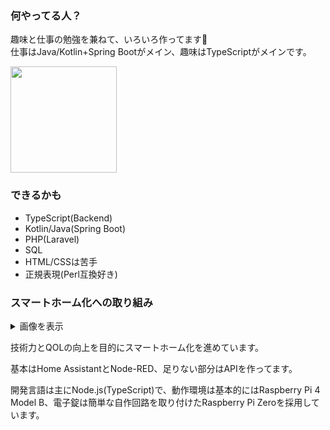 ### 何やってる人？

趣味と仕事の勉強を兼ねて、いろいろ作ってます🐯  
仕事はJava/Kotlin+Spring Bootがメイン、趣味はTypeScriptがメインです。

<img src="https://github-readme-stats.vercel.app/api/top-langs/?username=nana4rider&layout=compact&theme=dracula&exclude_repo=mdiary,ffadventure" style="height: 170px;" />

### できるかも
- TypeScript(Backend)
- Kotlin/Java(Spring Boot)
- PHP(Laravel)
- SQL
- HTML/CSSは苦手
- 正規表現(Perl互換好き)

### スマートホーム化への取り組み

<details>
<summary>画像を表示</summary>

![image](https://github.com/user-attachments/assets/9e1d1ad0-7e1d-4bc4-b72d-e40a9ba760a0)
![image](https://github.com/user-attachments/assets/d4a7a64c-cd62-4435-9c8f-f2525cdbdac2)


</details>

技術力とQOLの向上を目的にスマートホーム化を進めています。

基本はHome AssistantとNode-RED、足りない部分はAPIを作ってます。

開発言語は主にNode.js(TypeScript)で、動作環境は基本的にはRaspberry Pi 4 Model B、電子錠は簡単な自作回路を取り付けたRaspberry Pi Zeroを採用しています。
</details>

<!--
**nana4rider/nana4rider** is a ✨ _special_ ✨ repository because its `README.md` (this file) appears on your GitHub profile.

Here are some ideas to get you started:

- 🔭 I’m currently working on ...
- 🌱 I’m currently learning ...
- 👯 I’m looking to collaborate on ...
- 🤔 I’m looking for help with ...
- 💬 Ask me about ...
- 📫 How to reach me: ...
- 😄 Pronouns: ...
- ⚡ Fun fact: ...
-->
